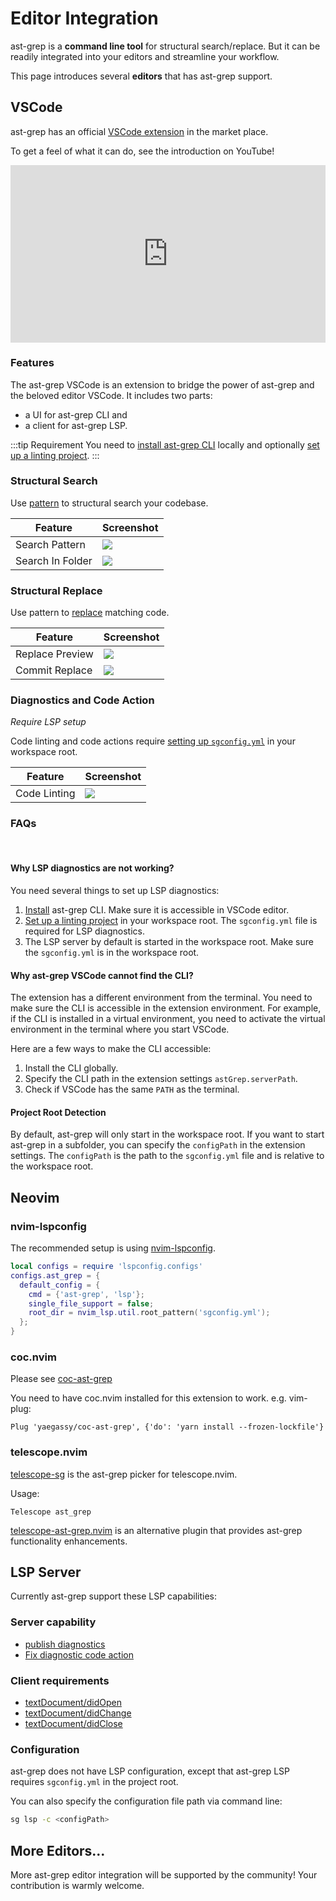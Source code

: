 # Editor Integration

ast-grep is a **command line tool** for structural search/replace. But it can be readily integrated into your editors and streamline your workflow.

This page introduces several **editors** that has ast-grep support.

## VSCode

ast-grep has an official [VSCode extension](https://marketplace.visualstudio.com/items?itemName=ast-grep.ast-grep-vscode#overview) in the market place.

To get a feel of what it can do, see the introduction on YouTube!

<iframe style="width:100%;aspect-ratio:16/9;" src="https://www.youtube.com/embed/1ZM4RfIvWKc?si=aLbGyLlvN9ttneq2" title="YouTube video player" frameborder="0" allow="accelerometer; autoplay; clipboard-write; encrypted-media; gyroscope; picture-in-picture; web-share" allowfullscreen></iframe>

### Features

The ast-grep VSCode is an extension to bridge the power of ast-grep and the beloved editor VSCode.
It includes two parts:

* a UI for ast-grep CLI and
* a client for ast-grep LSP.

:::tip Requirement
You need to [install ast-grep CLI](/guide/quick-start.html#installation) locally and optionally [set up a linting project](/guide/scan-project.html).
:::

### Structural Search

Use [pattern](https://ast-grep.github.io/guide/pattern-syntax.html) to structural search your codebase.

| Feature         | Screenshot                                                                                                  |
| --------------- | ----------------------------------------------------------------------------------------------------------- |
| Search Pattern  | <img src="https://github.com/ast-grep/ast-grep-vscode/blob/main/readme/search-pattern.png?raw=true">     |
| Search In Folder| <img src="https://github.com/ast-grep/ast-grep-vscode/blob/main/readme/search-in-folder.png?raw=true">  |

### Structural Replace

Use pattern to [replace](https://ast-grep.github.io/guide/rewrite-code.html) matching code.

| Feature         | Screenshot                                                                                                  |
| --------------- | ----------------------------------------------------------------------------------------------------------- |
| Replace Preview | <img src="https://github.com/ast-grep/ast-grep-vscode/blob/main/readme/replace.png?raw=true">             |
| Commit Replace  | <img src="https://github.com/ast-grep/ast-grep-vscode/blob/main/readme/commit-replace.png?raw=true">     |

### Diagnostics and Code Action

*Require LSP setup*

Code linting and code actions require [setting up `sgconfig.yml`](https://ast-grep.github.io/guide/scan-project.html) in your workspace root.

| Feature         | Screenshot                                                                                                  |
| --------------- | ----------------------------------------------------------------------------------------------------------- |
| Code Linting    | <img src="https://github.com/ast-grep/ast-grep-vscode/blob/main/readme/linter.png?raw=true">               |

### FAQs

<br/>

#### Why LSP diagnostics are not working?

You need several things to set up LSP diagnostics:
1. [Install](/guide/quick-start.html#installation) ast-grep CLI. Make sure it is accessible in VSCode editor.
2. [Set up a linting project](/guide/scan-project.html) in your workspace root. The `sgconfig.yml` file is required for LSP diagnostics.
3. The LSP server by default is started in the workspace root. Make sure the `sgconfig.yml` is in the workspace root.


#### Why ast-grep VSCode cannot find the CLI?

The extension has a different environment from the terminal. You need to make sure the CLI is accessible in the extension environment. For example, if the CLI is installed in a virtual environment, you need to activate the virtual environment in the terminal where you start VSCode.

Here are a few ways to make the CLI accessible:

1. Install the CLI globally.
2. Specify the CLI path in the extension settings `astGrep.serverPath`.
3. Check if VSCode has the same `PATH` as the terminal.

#### Project Root Detection
By default, ast-grep will only start in the workspace root. If you want to start ast-grep in a subfolder, you can specify the `configPath` in the extension settings.
The `configPath` is the path to the `sgconfig.yml` file and is relative to the workspace root.

## Neovim

### nvim-lspconfig

The recommended setup is using [nvim-lspconfig](https://github.com/neovim/nvim-lspconfig).

```lua
local configs = require 'lspconfig.configs'
configs.ast_grep = {
  default_config = {
    cmd = {'ast-grep', 'lsp'};
    single_file_support = false;
    root_dir = nvim_lsp.util.root_pattern('sgconfig.yml');
  };
}
```

### coc.nvim

Please see [coc-ast-grep](https://github.com/yaegassy/coc-ast-grep)

You need to have coc.nvim installed for this extension to work. e.g. vim-plug:

```vim
Plug 'yaegassy/coc-ast-grep', {'do': 'yarn install --frozen-lockfile'}
```

### telescope.nvim

[telescope-sg](https://github.com/Marskey/telescope-sg) is the ast-grep picker for telescope.nvim.

Usage:

```vim
Telescope ast_grep
```

[telescope-ast-grep.nvim](https://github.com/ray-x/telescope-ast-grep.nvim) is an alternative plugin that provides ast-grep functionality enhancements.

## LSP Server

Currently ast-grep support these LSP capabilities:

### Server capability

* [publish diagnostics](https://microsoft.github.io/language-server-protocol/specifications/lsp/3.17/specification/#textDocument_publishDiagnostics)
* [Fix diagnostic code action](https://microsoft.github.io/language-server-protocol/specifications/lsp/3.17/specification/#textDocument_publishCodeAction)

### Client requirements

* [textDocument/didOpen](https://microsoft.github.io/language-server-protocol/specifications/lsp/3.17/specification/#textDocument_didOpen)
* [textDocument/didChange](https://microsoft.github.io/language-server-protocol/specifications/lsp/3.17/specification/#textDocument_didChange)
* [textDocument/didClose](https://microsoft.github.io/language-server-protocol/specifications/lsp/3.17/specification/#textDocument_didClose)

### Configuration

ast-grep does not have LSP configuration, except that ast-grep LSP requires `sgconfig.yml` in the project root.

You can also specify the configuration file path via command line:

```bash
sg lsp -c <configPath>
```

## More Editors...

More ast-grep editor integration will be supported by the community!
Your contribution is warmly welcome.